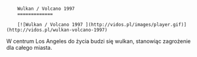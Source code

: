 
        Wulkan / Volcano 1997 
        =============
        
        [![Wulkan / Volcano 1997 ](http://vidos.pl/images/player.gif)](http://vidos.pl/wulkan-volcano-1997)
        
        
 W centrum Los Angeles do życia budzi się wulkan, stanowiąc zagrożenie dla całego miasta.
    
